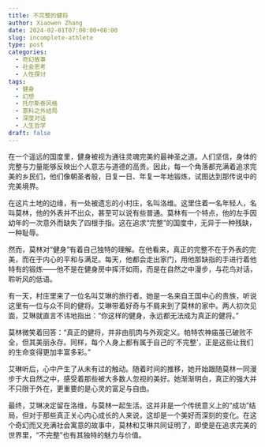 ```yaml
---
title: 不完整的健将
author: Xiaowen Zhang
date: 2024-02-01T07:00:00+08:00
slug: incomplete-athlete
type: post
categories:
  - 奇幻故事
  - 社会思考
  - 人性探讨
tags:
  - 健身
  - 幻想
  - 托尔斯泰风格
  - 意料之外结局
  - 深度对话
  - 人生哲学
draft: false
---
```


在一个遥远的国度里，健身被视为通往灵魂完美的最神圣之道。人们坚信，身体的完整与力量能够反映出个人意志与道德的高贵。因此，每一个角落都充满着追求完美的乡民们，他们像朝圣者般，日复一日、年复一年地锻炼，试图达到那传说中的完美境界。

在这片土地的边缘，有一处被遗忘的小村庄，名叫洛维。这里住着一名年轻人，名叫莫林，他的外表并不出众，甚至可以说有些普通。莫林有一个特点，他的左手因幼年的一次意外而缺失了四根手指。这在追求“完整”的国度中，无异于一种残缺，一种耻辱。

然而，莫林对“健身”有着自己独特的理解。在他看来，真正的完整不在于外表的完美，而在于内心的平和与满足。每天，他都会走出家门，用他那缺指的手进行着他特有的锻炼——他不是在健身房中挥汗如雨，而是在自然之中漫步，与花鸟对话，聆听风的低语。

有一天，村庄里来了一位名叫艾琳的旅行者。她是一名来自王国中心的贵族，听说这里有一位与众不同的健将。艾琳带着好奇与不屑来到了莫林的家中。两人初次见面，艾琳就直言不讳地指出：“你这样的健身，永远都无法成为真正的健将。”

莫林微笑着回答：“真正的健将，并非由肌肉与外观定义。帕特农神庙虽已破败不全，但其美丽永存。同样，每个人身上都有属于自己的‘不完整’，正是这些让我们的生命变得更加丰富多彩。”

艾琳听后，心中产生了从未有过的触动。随着时间的推移，她开始跟随莫林一同漫步于大自然之中，感受着那些被大多数人忽视的美好。她渐渐明白，真正的强大并不只限于外在，更重要的是心灵的富足与自由。

最终，艾琳决定留在洛维，与莫林一起生活。这并非是一个传统意义上的“成功”结局，但对于那些真正关心内心成长的人来说，这却是一个美好而深刻的变化。在这个奇幻而又充满社会寓意的故事中，莫林和艾琳共同证明了，即使是在追求完美的世界里，“不完整”也有其独特的魅力与价值。